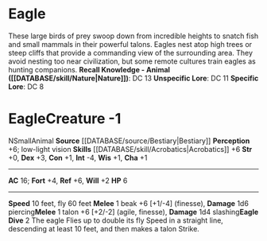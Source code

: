 ﻿---
ac: '16'
alignment: N
charisma: '+1'
constitution: '+1'
creature_ability:
- Eagle Dive
creature_family: '[[DATABASE/monsterfamily/Eagle|Eagle]]'
dexterity: '+3'
fly_speed: '60'
fortitude: '+4'
hp: '6'
id: '172'
intelligence: '-4'
land_speed: '10'
level: '-1'
max_speed: '60'
name: Eagle
perception: '+6'
rarity: Common
reflex: '+6'
sense:
- low-light vision
size: Small
skill:
- '[[DATABASE/skill/Acrobatics|Acrobatics]] +6'
source: '[[DATABASE/source/Bestiary|Bestiary]]'
speed:
- 10 feet
- fly 60 feet
strength: '+0'
strength_req: '0'
strongest_save:
- Reflex
trait:
- '[[DATABASE/trait/Animal|Animal]]'
type: Creature
vision: Low-light vision
weakest_save:
- Will
will: '+2'
wisdom: '+1'

---
# Eagle

These large birds of prey swoop down from incredible heights to snatch fish and small mammals in their powerful talons. Eagles nest atop high trees or steep cliffs that provide a commanding view of the surrounding area. They avoid nesting too near civilization, but some remote cultures train eagles as hunting companions.
**Recall Knowledge - Animal ([[DATABASE/skill/Nature|Nature]])**: DC 13
**Unspecific Lore**: DC 11
**Specific Lore**: DC 8

# Eagle<span class="item-type">Creature -1</span>

<span class="trait-alignment item-trait">N</span><span class="trait-size item-trait">Small</span><span class="item-trait">Animal</span>
**Source** [[DATABASE/source/Bestiary|Bestiary]]
**Perception** +6; low-light vision
**Skills** [[DATABASE/skill/Acrobatics|Acrobatics]] +6
**Str** +0, **Dex** +3, **Con** +1, **Int** -4, **Wis** +1, **Cha** +1

---
**AC** 16; **Fort** +4, **Ref** +6, **Will** +2
**HP** 6

---
**Speed** 10 feet, fly 60 feet
<span class="in-box-ability">**Melee** <span class="action-icon">1</span> beak +6 [+1/-4] (finesse), **Damage** 1d6 piercing</span><span class="in-box-ability">**Melee** <span class="action-icon">1</span> talon +6 [+2/-2] (agile, finesse), **Damage** 1d4 slashing</span><span class="in-box-ability">**Eagle Dive** <span class="action-icon">2</span> The eagle Flies up to double its fly Speed in a straight line, descending at least 10 feet, and then makes a talon Strike.</span>